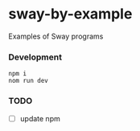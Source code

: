 # sway-by-example

Examples of Sway programs

### Development

```shell
npm i
nom run dev
```

### TODO

- [ ] update npm

